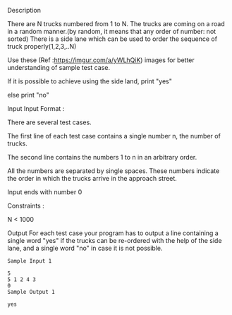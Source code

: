 Description

There are N trucks numbered from 1 to N. The trucks are coming on a road in a random manner.(by random, it means that any order of number: not sorted) There is a side lane which can be used to order the sequence of truck properly(1,2,3,..N)

Use these (Ref :https://imgur.com/a/yWLhQiK) images for better understanding of sample test case.

If it is possible to achieve using the side land, print "yes"

else print "no"


Input
Input Format :

There are several test cases.

The first line of each test case contains a single number n, the number of trucks.

The second line contains the numbers 1 to n in an arbitrary order.

All the numbers are separated by single spaces. These numbers indicate the order in which the trucks arrive in the approach street.

Input ends with number 0

Constraints :

N < 1000


Output
For each test case your program has to output a line containing a single word "yes" if the trucks can be re-ordered with the help of the side lane, and a single word "no" in case it is not possible.

```
Sample Input 1 

5
5 1 2 4 3 
0
Sample Output 1

yes
```

